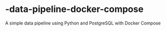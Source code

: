 # -data-pipeline-docker-compose
A simple data pipeline using Python and PostgreSQL with  Docker Compose
